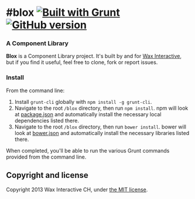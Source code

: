#blox  [![Built with Grunt](https://cdn.gruntjs.com/builtwith.png)](http://gruntjs.com/) [![GitHub version](https://badge.fury.io/gh/SQLIagencych%2Fblox.png)](http://badge.fury.io/gh/SQLIagencych%2Fblox)
====

### A Component Library 

**Blox** is a Component Library project.  It's built by and for [Wax Interactive](https://github.com/waxinteractivech), but if you find it useful, feel free to clone, fork or report issues.  


### Install

From the command line:

1. Install `grunt-cli` globally with `npm install -g grunt-cli`.
2. Navigate to the root `/blox` directory, then run `npm install`. npm will look at [package.json](package.json) and automatically install the necessary local dependencies listed there.
2. Navigate to the root `/blox` directory, then run `bower install`. bower will look at [bower.json](bower.json) and automatically install the necessary libraries listed there.

When completed, you'll be able to run the various Grunt commands provided from the command line.


## Copyright and license

Copyright 2013 Wax Interactive CH, under [the MIT license](LICENSE).
